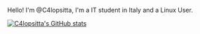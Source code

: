 Hello! I'm @C4lopsitta, I'm a IT student in Italy and a Linux User.

[![C4lopsitta's GitHub stats](https://github-readme-stats.vercel.app/api?username=c4lopsitta&theme=rose_pine&show_icons=true&border_radius=16)](https://github.com/anuraghazra/github-readme-stats)

<!---
C4lopsitta/C4lopsitta is a ✨ special ✨ repository because its `README.md` (this file) appears on your GitHub profile.
You can click the Preview link to take a look at your changes.
--->
